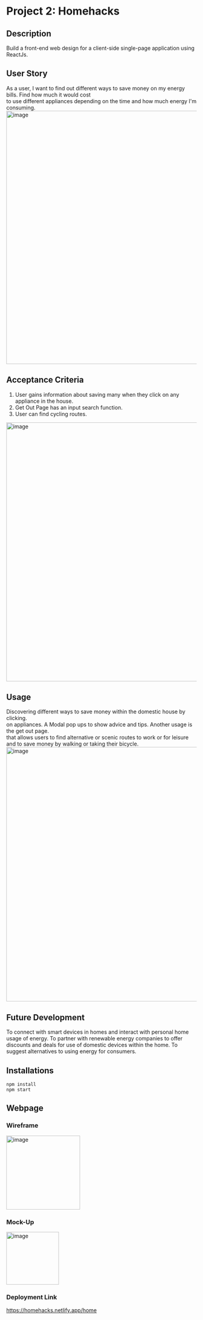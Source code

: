 # Project 2: Homehacks 

## Description

Build a front-end web design for a client-side single-page application using ReactJs.

## User Story

As a user, I want to find out different ways to save money on my energy bills. Find how much it would cost\
to use different appliances depending on the time and how much energy I'm consuming.
<img width="668" alt="image" src="https://user-images.githubusercontent.com/118123888/228906802-11523d0f-1123-41e2-aed3-bf815bf7a1ce.png">

## Acceptance Criteria

1. User gains information about saving many when they click on any appliance in the house.
2. Get Out Page has an input search function.
3. User can find cycling routes.
<img width="683" alt="image" src="https://user-images.githubusercontent.com/118123888/228907309-19e71868-69a9-4315-af7f-ac07964c7eda.png">

## Usage 

Discovering different ways to save money within the domestic house by clicking.\
on appliances. A Modal pop ups to show advice and tips. Another usage is the get out page.\
that allows users to find alternative or scenic routes to work or for leisure and to save money by walking or taking their bicycle.
<img width="671" alt="image" src="https://user-images.githubusercontent.com/118123888/228907508-29616d2f-23d5-48a1-bcc9-7062a18bb078.png">

## Future Development 

To connect with smart devices in homes and interact with personal home usage of energy. 
To partner with renewable energy companies to offer discounts and deals for use of domestic devices within the home.
To suggest alternatives to using energy for consumers.

## Installations
```
npm install
npm start

```

## Webpage

### Wireframe
<img width="195" alt="image" src="https://user-images.githubusercontent.com/118123888/228908021-6188d4e1-fd1c-423e-850b-47a0cf9e939c.png">


### Mock-Up
<img width="139" alt="image" src="https://user-images.githubusercontent.com/118123888/228908437-bd519f05-cd08-4cb0-80ab-7d904ed19be8.png">



### Deployment Link
https://homehacks.netlify.app/home
